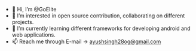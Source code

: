 - 👋 Hi, I’m @GoElite
- 👀 I’m interested in open source contribution, collaborating on different projects.
- 🌱 I’m currently learning different frameworks for developing android and web applications.
- 📫 Reach me through E-mail -> ayushsingh28og@gmail.com 

<!---
GoElite/GoElite is a ✨ special ✨ repository because its `README.md` (this file) appears on your GitHub profile.
You can click the Preview link to take a look at your changes.
--->
